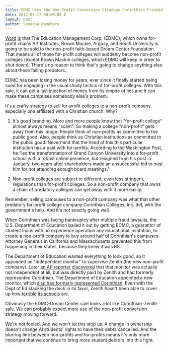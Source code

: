 ```yaml
---
title: EDMC Uses the Non-Profit Conversion Strategy Corinthian Created
date: 2017-03-17 00:00:00 Z
layout: post
author: Someone Namehere
---
```


[Word](https://www.washingtonpost.com/news/grade-point/wp/2017/03/03/art-institute-campuses-to-be-sold-to-foundation/?utm_term=.f98a0570359d) [is](https://www.insidehighered.com/news/2017/03/03/large-profit-chain-edmc-be-bought-dream-center-missionary-group) that The Education Management Corp. (EDMC), which owns for-profit chains Art Institutes, Brown Mackie, Argosy, and South University is going to be sold to the non-profit faith-based Dream Center Foundation. That means all of those for-profit colleges will suddenly become non-profit colleges (except Brown Mackie colleges, which EDMC will keep in order to shut down). There's no reason to think that's going to change anything else about these failing predators.

EDMC has been losing money for years, ever since it finally started being sued for engaging in the usual shady tactics of for-profit colleges. With this sale, it can get a last injection of money from its empire of lies and it can make these campuses somebody else's problem.

It's a crafty strategy to sell for-profit colleges to a non-profit company, especially one affiliated with a Christian church. Why?

1. It's good branding. More and more people know that "for-profit college" almost always means "scam". So making a college "non-profit" gets away from this image. People think of non-profits as committed to the public good. Also, people think as Christian institutions as committed to the public good. Nevermind that the head of this this particular institution has a past with for-profits. According to the Washington Post, he "led the transformation of Grand Canyon University into a for-profit school with a robust online presence, but resigned from his post in January, two years after shareholders made an unsuccessful bid to oust him for not attending enough board meetings."

2. Non-profit colleges are subject to different, even less stringent, regulations than for-profit colleges. So a non-profit company that owns a chain of predatory colleges can get away with it more easily.

Remember, selling campuses to a non-profit company was what that other predatory for-profit college company Corinthian Colleges, Inc. did, with the government's help. And it's not exactly going well.

When Corinthian was facing bankruptcy after multiple fraud lawsuits, the U.S. Department of Education bailed it out by getting ECMC, a guarantor of student loans with no experience operation any educational institution, to create a non-profit company to buy around half of Corinthian's campuses. Attorney Generals in California and Massachusetts prevented this from happening in their states, because they knew it was BS.

The Department of Education wanted everything to look good, so it appointed an "independent monitor" to supervise Zenith (the new non-profit company). Later [an AP reporter discovered](http://bigstory.ap.org/9457a3013b2a45d0a84be99423390019) that that monitor was actually not independent at all, but was directly paid by Zenith and had formerly represented Corinthian. The Department of Education appointed a new monitor, which [also had formerly represented Corinthian](http://www.huffingtonpost.com/davidhalperin/new-law-firm-monitor-for_b_10172900.html). Even with the Dept of Ed stacking the deck in its favor, Zenith hasn't been able to cover up how [terrible](http://bigstory.ap.org/article/fe5ef895b70d4b0ebecac9d5f6ab583a/trouble-remains-following-failed-profit-schools-revival) [its schools](https://www.insidehighered.com/news/2016/03/28/nonprofit-owner-former-corinthian-colleges-campuses-loses-100-million-while) are.

Obviously the EDMC-Dream Center sale looks a lot like Corinthian-Zenith sale. We can probably expect more use of the non-profit conversion strategy moving forward.

We're not fooled. And we won't let this stop us. A change in ownership doesn't change AI students' rights to have their debts cancelled. And the blurring line between non-profits and for-profits means it's only more important that we continue to bring more student debtors into this fight.